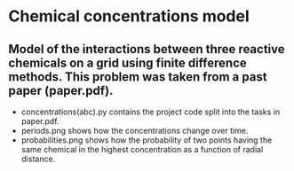 # Chemical concentrations model

## Model of the interactions between three reactive chemicals on a grid using finite difference methods. This problem was taken from a past paper (paper.pdf).

* concentrations(abc).py contains the project code split into the tasks in paper.pdf.
* periods.png shows how the concentrations change over time.
* probabilities.png shows how the probability of two points having the same chemical in the highest concentration as a function of radial distance.

